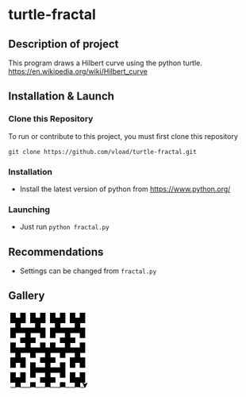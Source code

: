 # turtle-fractal
## Description of project
This program draws a Hilbert curve using the python turtle.<br />
https://en.wikipedia.org/wiki/Hilbert_curve

## Installation & Launch 
### Clone this Repository
To run or contribute to this project, you must first clone this repository

```
git clone https://github.com/vload/turtle-fractal.git
```

### Installation
 - Install the latest version of python from https://www.python.org/
### Launching
 - Just run ```python fractal.py```

## Recommendations
 - Settings can be changed from ```fractal.py```

## Gallery
![Fractal](fractal.png?raw=true)
